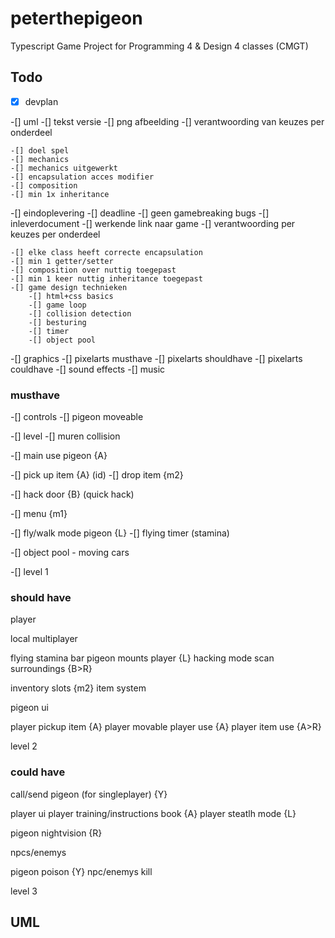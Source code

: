 # peterthepigeon
Typescript Game Project for Programming 4 & Design 4 classes (CMGT)


## Todo

-[x] devplan

-[] uml
    -[] tekst versie
    -[] png afbeelding
    -[] verantwoording van keuzes per onderdeel
  
    -[] doel spel
    -[] mechanics
    -[] mechanics uitgewerkt
    -[] encapsulation acces modifier 
    -[] composition
    -[] min 1x inheritance

-[] eindoplevering
    -[] deadline
    -[] geen gamebreaking bugs
    -[] inleverdocument
    -[] werkende link naar game
    -[] verantwoording per keuzes per onderdeel

    -[] elke class heeft correcte encapsulation
    -[] min 1 getter/setter
    -[] composition over nuttig toegepast
    -[] min 1 keer nuttig inheritance toegepast
    -[] game design technieken
        -[] html+css basics
        -[] game loop
        -[] collision detection
        -[] besturing
        -[] timer
        -[] object pool

-[] graphics
    -[] pixelarts musthave
    -[] pixelarts shouldhave
    -[] pixelarts couldhave
    -[] sound effects
    -[] music

### musthave

-[] controls
-[] pigeon moveable

-[] level
-[] muren collision

-[] main use pigeon {A}

-[] pick up item {A} (id)
-[] drop item {m2}

-[] hack door {B} (quick hack)

-[] menu {m1}


-[] fly/walk mode pigeon {L}
-[] flying timer (stamina)

-[] object pool - moving cars

-[] level 1


### should have

player

local multiplayer

flying stamina bar
pigeon mounts player {L}
hacking mode scan surroundings {B>R} 

inventory slots {m2}
item system

pigeon ui

player pickup item {A}
player movable
player use {A}
player item use {A>R}


level 2

### could have
call/send pigeon (for singleplayer) {Y}

player ui
player training/instructions book {A}
player steatlh mode {L}

pigeon nightvision {R}

npcs/enemys

pigeon poison {Y}
npc/enemys kill

level 3


## UML